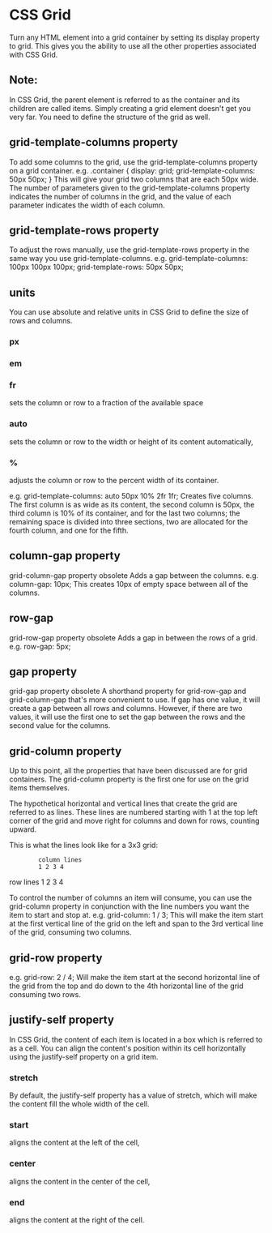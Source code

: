 # CSS Grid
Turn any HTML element into a grid container by setting its display property to grid. This gives you the ability to use all the other properties associated with CSS Grid.

## Note:
In CSS Grid, the parent element is referred to as the container and its children are called items. Simply creating a grid element doesn't get you very far. You need to define the structure of the grid as well.

## grid-template-columns property
To add some columns to the grid, use the grid-template-columns property on a grid container.
e.g.
.container {
  display: grid;
  grid-template-columns: 50px 50px;
}
This will give your grid two columns that are each 50px wide. The number of parameters given to the grid-template-columns property indicates the number of columns in the grid, and the value of each parameter indicates the width of each column.

## grid-template-rows property
To adjust the rows manually, use the grid-template-rows property in the same way you use grid-template-columns.
e.g.
grid-template-columns: 100px 100px 100px;
grid-template-rows: 50px 50px;

## units
You can use absolute and relative units in CSS Grid to define the size of rows and columns. 

### px

### em

### fr
sets the column or row to a fraction of the available space

### auto
sets the column or row to the width or height of its content automatically,

### %
adjusts the column or row to the percent width of its container.

e.g.
grid-template-columns: auto 50px 10% 2fr 1fr;
Creates five columns. The first column is as wide as its content, the second column is 50px, the third column is 10% of its container, and for the last two columns; the remaining space is divided into three sections, two are allocated for the fourth column, and one for the fifth.

## column-gap property
grid-column-gap property obsolete
Adds a gap between the columns.
e.g.
column-gap: 10px;
This creates 10px of empty space between all of the columns.

## row-gap
grid-row-gap property obsolete 
Adds a gap in between the rows of a grid.
e.g.
row-gap: 5px;

## gap property
grid-gap property obsolete
A shorthand property for grid-row-gap and grid-column-gap that's more convenient to use. If gap has one value, it will create a gap between all rows and columns. However, if there are two values, it will use the first one to set the gap between the rows and the second value for the columns.


## grid-column property 
Up to this point, all the properties that have been discussed are for grid containers. The grid-column property is the first one for use on the grid items themselves.

The hypothetical horizontal and vertical lines that create the grid are referred to as lines. These lines are numbered starting with 1 at the top left corner of the grid and move right for columns and down for rows, counting upward.

This is what the lines look like for a 3x3 grid:

            column lines
            1 2 3 4
row lines 1
          2
          3
          4

To control the number of columns an item will consume, you can use the grid-column property in conjunction with the line numbers you want the item to start and stop at.
e.g.
grid-column: 1 / 3;
This will make the item start at the first vertical line of the grid on the left and span to the 3rd vertical line of the grid, consuming two columns.

## grid-row property
e.g.
grid-row: 2 / 4;
Will make the item start at the second horizontal line of the grid from the top and do down to the 4th horizontal line of the grid consuming two rows.

## justify-self property
In CSS Grid, the content of each item is located in a box which is referred to as a cell. You can align the content's position within its cell horizontally using the justify-self property on a grid item. 

### stretch
By default, the justify-self property has a value of stretch, which will make the content fill the whole width of the cell. 

### start
aligns the content at the left of the cell,

### center
aligns the content in the center of the cell,

### end
aligns the content at the right of the cell.

